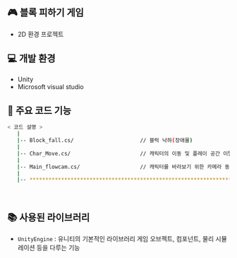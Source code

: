 ## 🎮 블록 피하기 게임

- 2D 환경 프로젝트

## 💻 개발 환경
- Unity
- Microsoft visual studio

## 📂 주요 코드 기능

```bash
< 코드 설명 >
   |
   |-- Block_fall.cs/                     // 블럭 낙하(장애물)
   |
   |-- Char_Move.cs/                      // 캐릭터의 이동 및 플레이 공간 이탈 시 복귀         
   |
   |-- Main_flowcam.cs/                   // 캐릭터를 바라보기 위한 카메라 동기화
   |
   |-- ************************************************************************
```
<br />

## 📚 사용된 라이브러리

- `UnityEngine` : 유니티의 기본적인 라이브러리 게임 오브젝트, 컴포넌트, 물리 시뮬레이션 등을 다루는 기능
